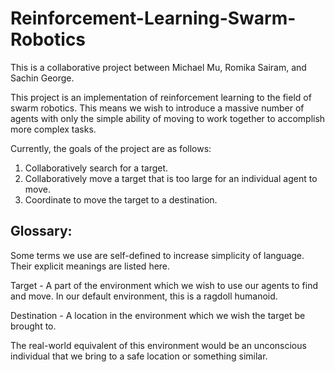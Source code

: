 # Reinforcement-Learning-Swarm-Robotics

This is a collaborative project between Michael Mu, Romika Sairam, and Sachin George.

This project is an implementation of reinforcement learning to the field of swarm robotics. This means we wish to introduce a massive number of agents with only the simple ability of moving to work together to accomplish more complex tasks.

Currently, the goals of the project are as follows:

1. Collaboratively search for a target.
2. Collaboratively move a target that is too large for an individual agent to move.
3. Coordinate to move the target to a destination.


## Glossary:
Some terms we use are self-defined to increase simplicity of language. Their explicit meanings are listed here.

Target - A part of the environment which we wish to use our agents to find and move. In our default environment, this is a ragdoll humanoid.

Destination - A location in the environment which we wish the target be brought to.

The real-world equivalent of this environment would be an unconscious individual that we bring to a safe location or something similar.

